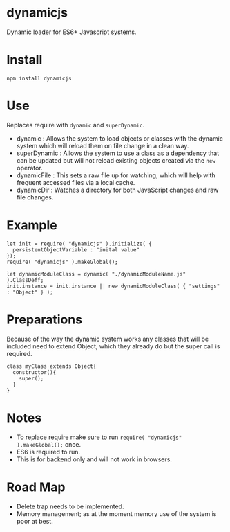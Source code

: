 # dynamicjs
Dynamic loader for ES6+ Javascript systems.

Install
=======
`npm install dynamicjs`

Use
===
Replaces require with `dynamic` and `superDynamic`.
* dynamic : Allows the system to load objects or classes with the dynamic system which will reload them on file change in a clean way.
* superDynamic : Allows the system to use a class as a dependency that can be updated but will not reload existing objects created via the `new` operator.
* dynamicFile : This sets a raw file up for watching, which will help with frequent accessed files via a local cache.
* dynamicDir : Watches a directory for both JavaScript changes and raw file changes.

Example
=======
```
let init = require( "dynamicjs" ).initialize( {
  persistentObjectVariable : "inital value"
});
require( "dynamicjs" ).makeGlobal();

let dynamicModuleClass = dynamic( "./dynamicModuleName.js" ).ClassDeff;
init.instance = init.instance || new dynamicModuleClass( { "settings" : "Object" } );
```

Preparations
============
Because of the way the dynamic system works any classes that will be included need to extend Object, which they already do but the super call is required.
```
class myClass extends Object{
  constructor(){
    super();
  }
}
```

Notes
=====
* To replace require make sure to run `require( "dynamicjs" ).makeGlobal();` once.
* ES6 is required to run.
* This is for backend only and will not work in browsers.

Road Map
========
* Delete trap needs to be implemented.
* Memory management; as at the moment memory use of the system is poor at best.
